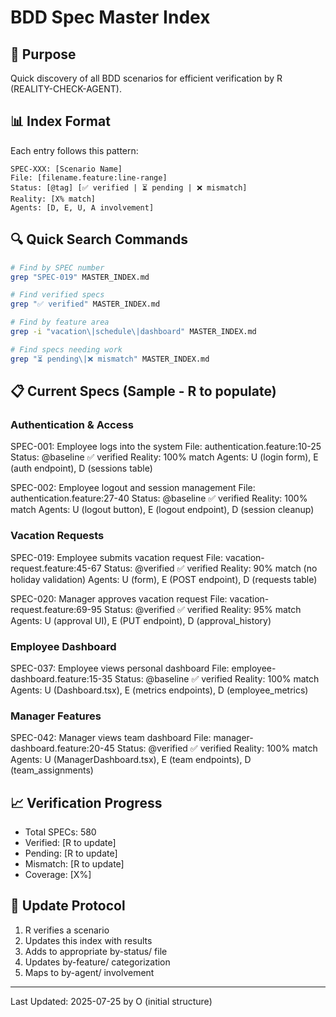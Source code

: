 # BDD Spec Master Index

## 🎯 Purpose
Quick discovery of all BDD scenarios for efficient verification by R (REALITY-CHECK-AGENT).

## 📊 Index Format
Each entry follows this pattern:
```
SPEC-XXX: [Scenario Name]
File: [filename.feature:line-range]
Status: [@tag] [✅ verified | ⏳ pending | ❌ mismatch]
Reality: [X% match]
Agents: [D, E, U, A involvement]
```

## 🔍 Quick Search Commands
```bash
# Find by SPEC number
grep "SPEC-019" MASTER_INDEX.md

# Find verified specs
grep "✅ verified" MASTER_INDEX.md

# Find by feature area
grep -i "vacation\|schedule\|dashboard" MASTER_INDEX.md

# Find specs needing work
grep "⏳ pending\|❌ mismatch" MASTER_INDEX.md
```

## 📋 Current Specs (Sample - R to populate)

### Authentication & Access
SPEC-001: Employee logs into the system
File: authentication.feature:10-25
Status: @baseline ✅ verified
Reality: 100% match
Agents: U (login form), E (auth endpoint), D (sessions table)

SPEC-002: Employee logout and session management
File: authentication.feature:27-40
Status: @baseline ✅ verified
Reality: 100% match
Agents: U (logout button), E (logout endpoint), D (session cleanup)

### Vacation Requests
SPEC-019: Employee submits vacation request
File: vacation-request.feature:45-67
Status: @verified ✅ verified
Reality: 90% match (no holiday validation)
Agents: U (form), E (POST endpoint), D (requests table)

SPEC-020: Manager approves vacation request
File: vacation-request.feature:69-95
Status: @verified ✅ verified
Reality: 95% match
Agents: U (approval UI), E (PUT endpoint), D (approval_history)

### Employee Dashboard
SPEC-037: Employee views personal dashboard
File: employee-dashboard.feature:15-35
Status: @baseline ✅ verified
Reality: 100% match
Agents: U (Dashboard.tsx), E (metrics endpoints), D (employee_metrics)

### Manager Features
SPEC-042: Manager views team dashboard
File: manager-dashboard.feature:20-45
Status: @verified ✅ verified
Reality: 100% match
Agents: U (ManagerDashboard.tsx), E (team endpoints), D (team_assignments)

## 📈 Verification Progress
- Total SPECs: 580
- Verified: [R to update]
- Pending: [R to update]
- Mismatch: [R to update]
- Coverage: [X%]

## 🔄 Update Protocol
1. R verifies a scenario
2. Updates this index with results
3. Adds to appropriate by-status/ file
4. Updates by-feature/ categorization
5. Maps to by-agent/ involvement

---
Last Updated: 2025-07-25 by O (initial structure)